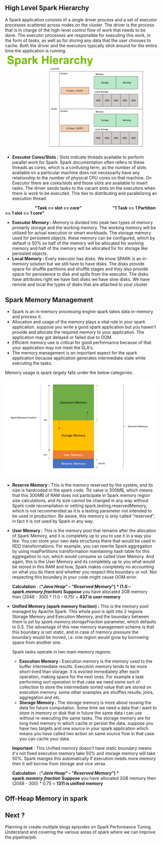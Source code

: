 ## High Level Spark Hierarchy

A Spark application consists of a single driver process and a set of executor processes scattered across nodes on the cluster. The driver is the process that is in charge of the high-level control flow of work that needs to be done. The executor processes are responsible for executing this work, in the form of  _tasks_, as well as for storing any data that the user chooses to cache. Both the driver and the executors typically stick around for the entire time the application is running.
 <br />
![Spark](https://github.com/gurditsingh/blog/blob/gh-pages/_screenshots/spark_hierarchy.png?raw=true)

 - **Executor Cores/Slots :** Slots indicate threads available to perform parallel work for Spark. Spark documentation often refers to these threads as cores, which is a confusing term, as the number of slots available on a particular machine does not necessarily have any relationship to the number of physical CPU cores on that machine. On Executor there are cores/slots and those slots are available to insert tasks. The driver sends tasks to the vacant slots on the executors when there is work to be executed. This ties to distributing and parallelizing an execution thread.

&nbsp;&nbsp;&nbsp;&nbsp;&nbsp;&nbsp;&nbsp;&nbsp;&nbsp;&nbsp;&nbsp;&nbsp;&nbsp;&nbsp;&nbsp;&nbsp;&nbsp;&nbsp;&nbsp;&nbsp;&nbsp;&nbsp;&nbsp;&nbsp; **"Task ==  slot  == core"**
&nbsp;&nbsp;&nbsp;&nbsp;&nbsp;&nbsp;&nbsp;&nbsp;&nbsp;&nbsp;&nbsp;&nbsp;&nbsp;&nbsp;&nbsp;&nbsp;&nbsp;&nbsp;&nbsp;&nbsp;&nbsp;&nbsp;&nbsp;&nbsp; **"1 Task == 1 Partition == 1 slot == 1 core"**

 - **Executor Memory :**  Memory is divided into peak two types of memory primarily storage and the working memory. The working memory will be utilized for actual execution or smart workloads. The storage memory used for persistent objects. these memory can be configured, which by default is 50% so half of the memory will be allocated for working memory and half of the memory will be allocated for for storage like persisted objects.
 - **Local Memory :** Every executor has disks. We know SPARK is an in-memory solution but we still have to have disks. The disks provide space for shuffle partitions and shuffle stages and they also provide space for persistence to disk and spills from the executor. The disks have attributes right we have fast disks we have slow disks. We have remote and local the types of disks that are attached to your cluster.

## Spark Memory Management

 - Spark is an in-memory processing engine spark takes data in-memory and process it.
 - Allocation and usage of the memory plays a vital role in your spark application. suppose you write a good spark application but you haven't provide and allocate the required memory to your application. The application may got delayed or failed due to OOM.
 - Efficient memory use is critical for good performance because of that your application may not meet the SLA's.
 - The memory management is an important aspect for the spark application because application generates intermediate state while executing the tasks.

Memory usage is spark largely falls under the below categories:

![Spark](https://github.com/gurditsingh/blog/blob/gh-pages/_screenshots/spark_memory_mg.png?raw=true)
 

 - **Reserve Memory :** This is the memory reserved by the system, and its size is hardcoded in the spark code. Tts value is 300MB, which means that this 300MB of RAM does not participate in Spark memory region size calculations, and its size cannot be changed in any way without Spark code recompilation or setting  spark.testing.reservedMemory, which is not recommended as it is a testing parameter not intended to be used in production. Be aware, this memory is only called “reserved”, in fact it is not used by Spark in any way.
 - **User Memory :** This is the memory pool that remains after the allocation of Spark Memory, and it is completely up to you to use it in a way you like. You can store your own data structures there that would be used in RDD transformations. For example, you can rewrite Spark aggregation by using mapPartitions transformation maintaining hash table for this aggregation to run, which would consume so called User Memory. And again, this is the User Memory and its completely up to you what would be stored in this RAM and how, Spark makes completely no accounting on what you do there and whether you respect this boundary or not. Not respecting this boundary in your code might cause OOM error.

	**Calculation** : (**“_Java Heap_” – “_Reserved Memory_”) * (1.0 –  _spark.memory.fraction_)**
	**Suppose** you have allocated 2GB memory then (2048 - 300) * (1.0 - 0.75) = **437 is user memory**

 - **Unified Memory (spark memory fraction) :**  This is the memory pool managed by Apache Spark. This whole pool is split into 2 regions Storage Memory and Execution Memory, and the boundary between them is set by  _spark.memory.storageFraction_  parameter, which defaults to 0.5. The advantage of this new memory management scheme is that this boundary is not static, and in case of memory pressure the boundary would be moved, i.e. one region would grow by borrowing space from another one.

	Spark tasks operate in two main memory regions:
	 - **Execution Memory :**  Execution memory is the memory used to the buffer intermediate results. Execution memory tends to be more short-lived than storage. It is evicted immediately after each operation, making space for the next ones. For example a task performing sort operation in that case we need some sort of collection to store the intermediate sorted value  that are stored on execution memory. some other examples are shuffles results, joins, aggregation and etc.
	 - **Storage Memory :** The storage memory is more about reusing the data for future computation. Some time we need a data that i want to store in memory or disk that in future the same data i can use without re-executing the same tasks. The storage memory are for long lived memory in which cache or persist the data. suppose you have two targets and one source in your spark application which means you have called two action on same source flow in that case you can cache your data.

	**Important** : This Unified memory doesn't have static boundary means it's not fixed execution memory take 50% and storage memory will take 50%. Spark manges this automatically if execution needs more memory then it will borrow from storage and vice versa.
	
	**Calculation** : (**“_Java Heap_” – “_Reserved Memory_”) * _spark.memory.fraction_**
	**Suppose** you have allocated 2GB memory then (2048 - 300) * 0.75 = **1311 is unified memory**
	 
## Off-Heap Memory in spark


## Next ?

Planning to create multiple blogs episodes on Spark Performance Tuning. Understand and covering the various areas of spark where we can improve the pipeline/job.

<!--stackedit_data:
eyJoaXN0b3J5IjpbLTIwMjcxOTc5ODUsMTQwMTY4NjY2MiwtMT
E0MDE5MjQ5NywtNTIzMDIxNzgzLC0yNTQxNjI2NSwtMTI5ODI5
NjQ5Niw0MjE5MzA1ODAsLTIxNDU3MDYxNjIsMzg5MDE0MSwtMT
k5OTk1Njg5MCwyMDg0ODM1NDg3LC0xNDE0ODA4Njg2LC03MzY0
OTAyMzMsLTE3ODY2MzcyMjksMzI5NTg4MzU2LDIwNDc2NTQ0NC
wtNTg1NDIzNjgwLDI4Mjk2NDg5MCwtMTMwNjYzNTI1OCwtNTE3
MDcwNjI1XX0=
-->